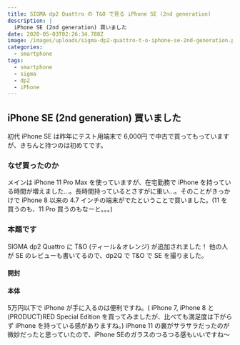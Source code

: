 ```yaml
---
title: SIGMA dp2 Quattro の T&O で見る iPhone SE (2nd generation)
description: |
  iPhone SE (2nd generation) 買いました
date: 2020-05-03T02:26:34.788Z
image: /images/uploads/sigma-dp2-quattro-t-o-iphone-se-2nd-generation.png
categories:
  - smartphone
tags:
  - smartphone
  - sigma
  - dp2
  - iPhone
---
```

## iPhone SE (2nd generation) 買いました
初代 iPhone SE は昨年にテスト用端末で 6,000円 で中古で買ってもっていますが、きちんと持つのは初めてです。
### なぜ買ったのか

メインは iPhone 11 Pro Max を使っていますが、在宅勤務で iPhone を持っている時間が増えました…。長時間持っているとさすがに重い…。そのことがきっかけで iPhone 8 以来の 4.7 インチの端末がでたということで買いました。(11 を買うのも、11 Pro 買うのもなーと。。。)

### 本題です
SIGMA dp2 Quattro に T&O (ティール＆オレンジ) が追加されました！
他の人が SE のレビューも書いてるので、dp2Q で T&O で SE を撮りました。

#### 開封
#### 本体
5万円以下で iPhone が手に入るのは便利ですね。( iPhone 7, iPhone 8 と (PRODUCT)RED Special Edition を買ってみましたが、比べても満足度は下がらず iPhone を持っている感がありますね。)
iPhone 11 の裏がサラサラだったのが微妙だったと思っていたので、iPhone SEのガラスのつるつる感もいいですね〜